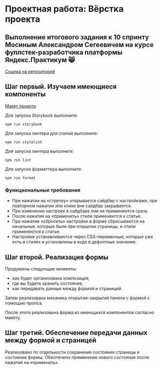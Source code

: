 # Проектная работа: Вёрстка проекта

## Выполнение итогового задания к 10 спринту Мосиным Александром Сегеевичем на курсе фуллстек-разработчика платформы Яндекс.Практикум :smile_cat:

[Ссылка на репозиторий](https://github.com/AlexMoS1n/blog-customizer.git)

## Шаг первый. Изучаем имеющиеся компоненты

[Макет проекта](https://www.figma.com/file/FEeiiGLOsE7ktXbPpBxYoD/Custom-dropdown?type=design&node-id=0%3A1&mode=design&t=eXRJnWC6Xsuw0qR4-1)

Для запуска Storybook выполните:

```
npm run storybook
```

Для запуска линтера для стилей выполните:

```
npm run stylelint
```

Для запуска линтера выполните:

```
npm run lint
```

Для запуска форматтера выполните:

```
npm run format
```

### Функциональные требования

- При нажатии на «стрелку» открывается сайдбар с настройками, при повторном нажатии или клике вне сайдбар закрывается.
- При изменении настроек в сайдбаре они не применяются сразу.
- После нажатия на «применить» стили применяются к статье.
- При нажатии «сбросить» настройки в форме сбрасываются на начальные, которые были при открытии страницы, и стили применяются к статье.
- Настройки устанавливаются через CSS-переменные, которые уже есть в стилях и установлены в коде в дефолтные значения.

## Шаг второй. Реализация формы

Продуманы следующие моменты:

- как будет организована композиция,
- где вы будете хранить состояние,
- как передавать данные между формой и страницей.

Затем реализована механика открытия-закрытия панели с формой с помощью пропса.

После этого реализована форма из имеющихся компонентов согласно макету.

## Шаг третий. Обеспечение передачи данных между формой и страницей

Реализовано по отдельности сохранение состояния страницы и состояние формы. Обеспечено применение нового состояния после нажатия на «применить».
